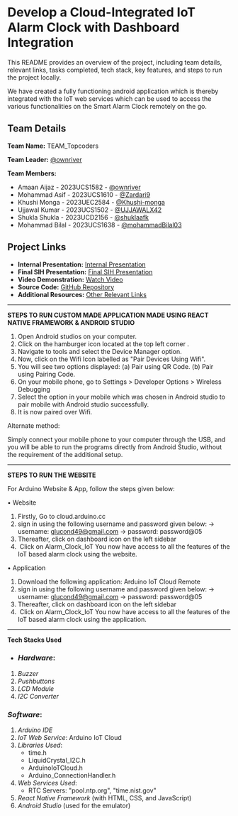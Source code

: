 # Develop a Cloud-Integrated IoT Alarm Clock with Dashboard Integration

This README provides an overview of the project, including team details, relevant links, tasks completed, tech stack, key features, and steps to run the project locally.

We have created a fully functioning android application which is thereby integrated with the IoT web services which can be used to access the various functionalities on the Smart Alarm Clock remotely on the go.

## Team Details

**Team Name:** TEAM_Topcoders

**Team Leader:** [@ownriver](https://github.com/ownriver)

**Team Members:**

- Amaan Aijaz - 2023UCS1582 - [@ownriver](https://github.com/ownriver)
- Mohammad Asif - 2023UCS1610 - [@Zardari9](https://github.com/Zardari9)
- Khushi Monga - 2023UEC2584 - [@Khushi-monga](https://github.com/Khushi-monga)
- Ujjawal Kumar - 2023UCS1502 - [@UJJAWALX42](https://github.com/UJJAWALX42)
- Shukla Shukla - 2023UCD2156 - [@shuklaafk](https://github.com/shuklaafk)
- Mohammad Bilal - 2023UCS1638 - [@mohammadBilal03](https://github.com/mohammadBilal03)

## Project Links

- **Internal Presentation:** [Internal Presentation](https://github.com/ownriver/Team_Topcoders/blob/main/files/INTERNAL_PPT_Topcoders.pdf)
- **Final SIH Presentation:** [Final SIH Presentation](https://github.com/ownriver/Team_Topcoders/blob/main/files/SIH_PPT_Topcoders.pdf)
- **Video Demonstration:** [Watch Video](https://www.youtube.com/watch?v=sGwE_axStU8)
- **Source Code:** [GitHub Repository](https://github.com/mohammadBilal03/Clock_App)
- **Additional Resources:** [Other Relevant Links](https://github.com/ownriver/Team_Topcoders/tree/main/codes/Clock%20App)

--------------------------------------------------------------------------------------------------

**STEPS TO RUN CUSTOM MADE APPLICATION MADE USING REACT NATIVE FRAMEWORK & ANDROID STUDIO**

1. Open Android studios on your computer.
2. Click on the hamburger icon located at the top left corner .
3. Navigate to tools and select the Device Manager option.
4. Now, click on the Wifi Icon labelled as "Pair Devices Using Wifi".
5. You will see two options displayed:
       (a) Pair using QR Code.
       (b) Pair using Pairing Code.
6. On your mobile phone, go to Settings > Developer Options > Wireless Debugging 
7. Select the option in your  mobile which was chosen in Android studio to pair mobile with Android studio successfully.
8. It is now paired over Wifi.

Alternate method:

Simply connect your mobile phone to your computer through the USB, and you will be able to run the programs directly from Android Studio,
without the requirement of the additional setup.

---------------------------------------------------------------------------------------------------------
**STEPS TO RUN THE WEBSITE**

For Arduino Website & App, follow the steps given below: 

• Website 

1. Firstly, Go to cloud.arduino.cc 
2. ⁠sign in using the following username and password given below: 
-> username: glucond49@gmail.com
-> password: password@05
3. Thereafter, click on dashboard icon on the left sidebar 
4. ⁠ Click on Alarm_Clock_IoT 
You now have access to all the features of the IoT based alarm clock using the website. 

• Application 

1. Download the following application: Arduino IoT Cloud Remote 
2. ⁠sign in using the following username and password given below: 
-> username: glucond49@gmail.com
-> password: password@05
3. Thereafter, click on dashboard icon on the left sidebar 
4. ⁠ Click on Alarm_Clock_IoT 
You now have access to all the features of the IoT based alarm clock using the application.

-----------------------------------------------------------------------------------------------------------

**Tech Stacks Used**
- ### *Hardware*:
1. *Buzzer*
2. *Pushbuttons*
3. *LCD Module*
4. *I2C Converter*

### *Software*:
1. *Arduino IDE*
2. *IoT Web Service*: Arduino IoT Cloud
3. *Libraries Used*:
   - time.h
   - LiquidCrystal_I2C.h
   - ArduinoIoTCloud.h
   - Arduino_ConnectionHandler.h
4. *Web Services Used*:
   - RTC Servers: "pool.ntp.org", "time.nist.gov"
5. *React Native Framework* (with HTML, CSS, and JavaScript)
6. *Android Studio* (used for the emulator)
